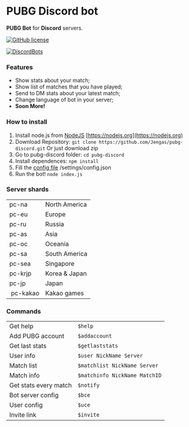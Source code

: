 # PUBG Discord bot
**PUBG Bot** for **Discord** servers.

[![GitHub license](https://img.shields.io/github/license/Jengas/pubg-discord.svg)](https://github.com/Jengas/pubg-discord/blob/master/LICENSE)

[![DiscordBots](https://discordbots.org/api/widget/442019408446095370.svg)](https://discordbots.org/bot/442019408446095370)
### Features

- Show stats about your match;
- Show list of matches that you have played;
- Send to DM stats about your latest match;
- Change language of bot in your server;
- **Soon More!**

### How to install

1. Install node.js from [NodeJS](https://nodejs.org) [https://nodejs.org](https://nodejs.org)
2. Download Repository: `git clone https://github.com/Jengas/pubg-discord.git` Or just download zip
3. Go to pubg-discord folder: `cd pubg-discord` 
4. Install dependences: `npm install` 
5. Fill the [config file](https://github.com/Jengas/pubg-discord/settings/config.json) /settings/config.json
6. Run the bot! `node index.js`

### Server shards
<table>
<tbody>
<tr>
<td>pc-na</td>
<td>North America</td>
</tr>
<tr>
<td>pc-eu</td>
<td>Europe</td>
</tr>
<tr>
<td>pc-ru</td>
<td>Russia</td>
</tr>
<tr>
<td>pc-as</td>
<td>Asia</td>
</tr>
<tr>
<td>pc-oc</td>
<td>Oceania</td>
</tr>
<tr>
<td>pc-sa</td>
<td>South America</td>
</tr>
<tr>
<td>pc-sea&nbsp;</td>
<td>Singapore</td>
</tr>
<tr>
<td>pc-krjp</td>
<td>Korea &amp; Japan</td>
</tr>
<tr>
<td>pc-jp</td>
<td>Japan</td>
</tr>
<tr>
<td>&nbsp;pc-kakao</td>
<td>Kakao games</td>
</tr>
</tbody>
</table>

### Commands
<table>
<tbody>
<tr>
<td>Get help</td>
<td><code>$help</code></td>
</tr>
<tr>
<td>Add PUBG account</td>
<td><code>$addaccount</code></td>
</tr>
<tr>
<td>Get last stats</td>
<td><code>$getlaststats</code></td>
</tr>
<tr>
<td>User info</td>
<td><code>$user NickName Server</code></td>
</tr>
<tr>
<td>Match list</td>
<td><code>$matchlist NickName Server</code></td>
</tr>
<tr>
<td>Match info</td>
<td><code>$matchinfo NickName MatchID</code></td>
</tr>
<tr>
<td>Get stats every match</td>
<td><code>$notify</code></td>
</tr>
<tr>
<td>Bot server config</td>
<td><code>$bce</code></td>
</tr>
<tr>
<td>User config</td>
<td><code>$uce</code></td>
</tr>
<tr>
<td>Invite link</td>
<td><code>$invite</code></td>
</tr>
</tbody>
</table>
